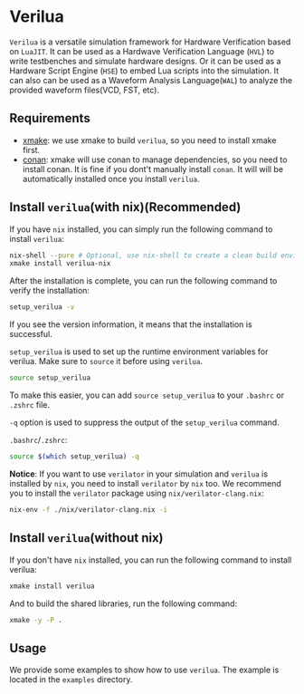 # Verilua

`Verilua` is a versatile simulation framework for Hardware Verification based on `LuaJIT`. It can be used as a Hardwave Verification Language (`HVL`) to write testbenches and simulate hardware designs. Or it can be used as a Hardware Script Engine (`HSE`) to embed Lua scripts into the simulation. It can also can be used as a Waveform Analysis Language(`WAL`) to analyze the provided waveform files(VCD, FST, etc).

## Requirements
- [xmake](https://xmake.io/#/getting_started): we use xmake to build `verilua`, so you need to install xmake first.
- [conan](https://conan.io/downloads): xmake will use conan to manage dependencies, so you need to install conan.
It is fine if you dont't manually install `conan`. It will will be automatically installed once you install `verilua`.

## Install `verilua`(with nix)(Recommended)
If you have `nix` installed, you can simply run the following command to install `verilua`:

```bash
nix-shell --pure # Optional, use nix-shell to create a clean build environment
xmake install verilua-nix
```

After the installation is complete, you can run the following command to verify the installation:

```bash
setup_verilua -v
```

If you see the version information, it means that the installation is successful.

`setup_verilua` is used to set up the runtime environment variables for verilua. Make sure to `source` it before using `verilua`.

```bash
source setup_verilua
```

To make this easier, you can add `source setup_verilua` to your `.bashrc` or `.zshrc` file.

`-q` option is used to suppress the output of the `setup_verilua` command.

`.bashrc`/`.zshrc`:
```bash
source $(which setup_verilua) -q
```

**Notice**: If you want to use `verilator` in your simulation and `verilua` is installed by `nix`, you need to install `verilator` by `nix` too. We recommend you to install the `verilator` package using `nix/verilator-clang.nix`:
```bash
nix-env -f ./nix/verilator-clang.nix -i
```

## Install `verilua`(without nix)
If you don't have `nix` installed, you can run the following command to install verilua:
```bash
xmake install verilua
```
And to build the shared libraries, run the following command:
```bash
xmake -y -P .
```

## Usage
We provide some examples to show how to use `verilua`. The example is located in the `examples` directory.
